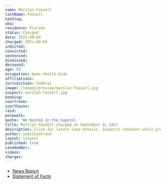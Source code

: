 ```yaml
---
name: Marilyn Fassell
lastName: Fassell
hashtag:
aka:
residence: Florida
status: Charged
date: 2021-09-09
charged: 2021-09-09
indicted:
convicted:
sentenced:
dismissed:
deceased:
age: 58
occupation: Home Health Aide
affiliations:
jurisdiction: Federal
image: /images/preview/marilyn-fassell.jpg
suspect: marilyn-fassell.jpg
booking:
courtroom:
courthouse:
raid:
perpwalk:
quote: 'We busted in the Capitol.'
title: Marilyn Fassell charged on September 9, 2021
description: Click for latest case details. Suspects innocent until proven guilty.
author: seditiontrack
layout: suspect
published: true
caseNumber:
videos:
charges:
---
```

- [News Report](https://www.tampabay.com/news/crime/2021/09/17/largo-woman-smoked-in-capitol-during-riot-now-she-husband-face-charges/)
- [Statement of Facts](https://extremism.gwu.edu/sites/g/files/zaxdzs2191/f/Thomas%20and%20Marilyn%20Fassell%20Statement%20of%20Facts.pdf)
